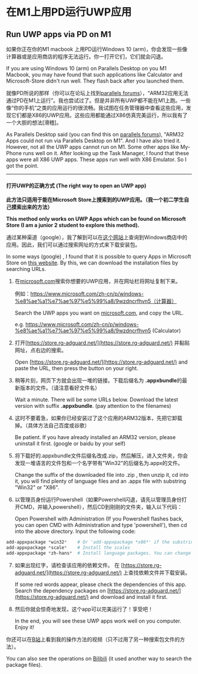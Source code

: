# 在M1上用PD运行UWP应用

## Run UWP apps via PD on M1

如果你正在你的M1 macbook 上用PD运行Windows 10 (arm)，你会发现一些像计算器或是应用商店的程序无法运行。你一打开它们，它们就会闪退。

If you are using Windows 10 (arm) on Parallels Desktop on you M1 Macbook, you may have found that such applications like Calculator and Microsoft-Store didn't run well. They flash back after you launched them.

就像PD所说的那样（你可以在论坛上找到[parallels forums](https://forum.parallels.com/threads/microsoft-app-store.351930/)），“ARM32应用无法通过PD在M1上运行”。我也尝试过了。但是并非所有UWP都不能在M1上跑。一些像“你的手机”之类的应用运行的很流畅。我试图在任务管理器中查看这些应用，发现它们都是X86的UWP应用。这些应用都能通过X86仿真完美运行，所以我有了一个大胆的想法[滑稽]。

As Parallels Desktop said (you can find this on [parallels forums](https://forum.parallels.com/threads/microsoft-app-store.351930/)), "ARM32 Apps could not run via Parallels Desktop on M1". And I have also tried it. However, not all the UWP apps cannot run on M1. Some other apps like My-Phone runs well on it. After looking up the Task Manager, I found that these apps were all X86 UWP apps. These apps run well with X86 Emulator. So I got the point.

***

#### 打开UWP的正确方式 (The right way to open an UWP app)

**此方法只适用于能在Microsoft Store上搜索到的UWP应用。（我一个初二学生自己摸索出来的方法）**

**This method only works on UWP Apps which can be found on Microsoft Store (I am a junior 2 student to explore this method).**

通过某种渠道（google），我了解到可以在[这个网站](https://store.rg-adguard.net/)上查询到Windows商店中的应用。因此，我们可以通过搜索网址的方式来下载安装包。

In some ways (google) , I found that it is possible to query Apps in Microsoft Store on [this website](https://store.rg-adguard.net/). By this, we can download the installation files by searching URLs.

1. 在[microsoft.com](https://www.microsoft.com)搜索你想要的UWP应用，并在网址栏将网址复制下来。

   例如：https://www.microsoft.com/zh-cn/p/windows-%e8%ae%a1%e7%ae%97%e5%99%a8/9wzdncrfhvn5（计算器）

   Search the UWP apps you want on [microsoft.com](https://www.microsoft.com), and copy the URL.

   e.g. https://www.microsoft.com/zh-cn/p/windows-%e8%ae%a1%e7%ae%97%e5%99%a8/9wzdncrfhvn5 (Calculator)

2. 打开[https://store.rg-adguard.net/](https://store.rg-adguard.net/) 并黏贴网址，点右边的搜索。

   Open [https://store.rg-adguard.net/](https://store.rg-adguard.net/) and paste the URL, then press the button on your right.

3. 稍等片刻，网页下方就会出现一堆的链接。下载后缀名为 **.appxbundle**的最新版本的文件。（请注意看好文件名）

   Wait a minute. There will be some URLs below. Download the latest version with suffix **.appxbundle**. (pay attention to the filenames)

4. 这时不要着急，如果你已经安装过了这个应用的ARM32版本，先把它卸载掉。（具体方法自己百度或谷歌）

   Be patient. If you have already installed an ARM32 version, please uninstall it first. (google or baidu by your self)

5. 将下载好的.appxbundle文件后缀名改成.zip，然后解压，进入文件夹，你会发现一堆语言的文件包和一个名字带有"Win32"的后缀名为.appx的文件。

   Change the suffix of the downloaded file into .zip , then unzip it, cd into it, you will find plenty of language files and an .appx file with substring "Win32" or "X86".

6. 以管理员身份运行Powershell（如果Powershell闪退，请先以管理员身份打开CMD，并输入powershell），然后CD到刚刚的文件夹，输入以下代码：

   Open Powershell with Administration (If you Powershell flashes back, you can open CMD with Administration and type 'powershell'), then cd into the above directory. Input the following code:

```powershell
add-appxpackage *win32*    # Or 'add-appxpackage *x86*' if the substring of the .appx file is 'x86'
add-appxpackage *scale*    # Install the scales
add-appxpackage *zh-hans*  # Install language packages. You can change it into other languages like *en-us*
```

7. 如果出现红字，请检查该应用的依赖文件。 在 [https://store.rg-adguard.net/](https://store.rg-adguard.net/) 上查找依赖文件并下载安装。

   If some red words appear, please check the dependencies of this app. Search the dependency packages on [https://store.rg-adguard.net/](https://store.rg-adguard.net/) and download and install it first.

8. 然后你就会惊奇地发现，这个app可以完美运行了！享受吧！

   In the end, you will see these UWP apps work well on you computer. Enjoy it!



你还可以在[B站](https://www.bilibili.com/video/BV1hp4y1x79y)上看到我的操作方法的视频（只不过用了另一种搜索包文件的方法）。

You can also see the operations on [Bilibili](https://www.bilibili.com/video/BV1hp4y1x79y) (it used another way to search the package files).
